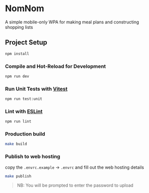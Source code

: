 # NomNom

A simple mobile-only WPA for making meal plans and constructing shopping lists

## Project Setup

```sh
npm install
```

### Compile and Hot-Reload for Development

```sh
npm run dev
```

### Run Unit Tests with [Vitest](https://vitest.dev/)

```sh
npm run test:unit
```

### Lint with [ESLint](https://eslint.org/)

```sh
npm run lint
```

### Production build

```sh
make build
```

### Publish to web hosting

copy the `.envrc.example` -> `.envrc` and fill out the web hosting details

```sh
make publish
```

> NB: You will be prompted to enter the password to upload